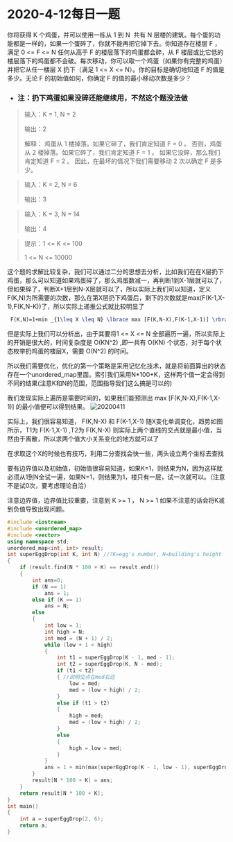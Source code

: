 # 2020-4-12每日一题

你将获得 K 个鸡蛋，并可以使用一栋从 1 到 N  共有 N 层楼的建筑。每个蛋的功能都是一样的，如果一个蛋碎了，你就不能再把它掉下去。你知道存在楼层 F ，满足 0 <= F <= N 任何从高于 F 的楼层落下的鸡蛋都会碎，从 F 楼层或比它低的楼层落下的鸡蛋都不会破。每次移动，你可以取一个鸡蛋（如果你有完整的鸡蛋）并把它从任一楼层 X 扔下（满足 1 <= X <= N）。你的目标是确切地知道 F 的值是多少。无论 F 的初始值如何，你确定 F 的值的最小移动次数是多少？

* ### 注：扔下鸡蛋如果没碎还能继续用，不然这个题没法做

> 输入：K = 1, N = 2
> 
> 输出：2
> 
> 解释：
鸡蛋从 1 楼掉落。如果它碎了，我们肯定知道 F = 0 。
否则，鸡蛋从 2 楼掉落。如果它碎了，我们肯定知道 F = 1 。
如果它没碎，那么我们肯定知道 F = 2 。
因此，在最坏的情况下我们需要移动 2 次以确定 F 是多少。

> 输入：K = 2, N = 6
> 
> 输出：3

> 输入：K = 3, N = 14
> 
> 输出：4

> 提示：1 <= K <= 100
> 
> 1 <= N <= 10000

这个题的求解比较复杂，我们可以通过二分的思想去分析，比如我们在在X层扔下鸡蛋，那么可以知道如果鸡蛋碎了，那么鸡蛋数减一，再判断1到X-1层就可以了，但如果碎了，判断X+1层到N-X层就可以了，所以实际上我们可以知道，定义F(K,N)为所需要的次数，那么在第X层扔下鸡蛋后，剩下的次数就是max(F(K-1,X-1),F(K,N-K))了，所以实际上递推公式就比较明显了
```tex
 F(K,N)=1+min _{1\leq X \leq N} \lbrace max [F(K,N-X),F(K-1,X-1)] \rbrace $$
```
但是实际上我们可以分析出，由于其要将1 <= X <= N 全部遍历一遍，所以实际上的开销是很大的，时间复杂度是 O(KN^2) ,即一共有 O(KN) 个状态，对于每个状态枚举扔鸡蛋的楼层X，需要 O(N^2) 的时间。

所以我们需要优化，优化的第一个策略是采用记忆化技术，就是将前面算出的状态存在一个unordered_map里面。索引我们采用N*100+K，这样两个值一定会得到不同的结果(注意K和N的范围，范围指导我们这么搞是可以的)

我们发现实际上遍历是需要时间的，如果我们能预测出 max [F(K,N-X),F(K-1,X-1)] 的最小值便可以得到结果。
![20200411](img\leetcode\20200411.jpg)

实际上，我们很容易知道， F(K,N-X) 和 F(K-1,X-1) 随X变化单调变化，趋势如图所示，T1为 F(K-1,X-1) ,T2为 F(K,N-X) 则实际上两个直线的交点就是最小值，当然由于离散，所以求两个值大小关系变化的地方就可以了

在求取这个X的时候也有技巧，利用二分查找会快一些，两头设立两个坐标去查找

要有边界值以及初始值，初始值很容易知道，如果K=1，则结果为N，因为这样就必须从1到N全试一遍，如果N=1，则结果为1，楼只有一层，试一次就可以。（注意不是试0次，要考虑理论自洽）

注意边界值，边界值比较重要，注意到 K >= 1 ， N >= 1 如果不注意的话会将K减到负值导致出现问题。

```cpp
#include <iostream>
#include <unordered_map>
#include <vector>
using namespace std;
unordered_map<int, int> result;
int superEggDrop(int K, int N) //?K=egg's number, N=building's height
{
    if (result.find(N * 100 + K) == result.end())
    {
        int ans=0;
        if (N == 1)
            ans = 1;
        else if (K == 1)
            ans = N;
        else
        {
            int low = 1;
            int high = N;
            int med = (N + 1) / 2;
            while (low + 1 < high)
            {
                int t1 = superEggDrop(K - 1, med - 1);
                int t2 = superEggDrop(K, N - med);
                if (t1 < t2)
                { //说明交点在med右边
                    low = med;
                    med = (low + high) / 2;
                }
                else if (t1 > t2)
                {
                    high = med;
                    med = (low + high) / 2;
                }
                else
                {
                    high = low = med;
                }
            }
            ans = 1 + min(max(superEggDrop(K - 1, low - 1), superEggDrop(K, N - low)), max(superEggDrop(K - 1, high - 1), superEggDrop(K, N - high)));
        }
        result[N * 100 + K] = ans;
    }
    return result[N * 100 + K];
}
int main()
{
    int a = superEggDrop(2, 6);
    return a;
}
```

